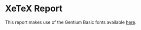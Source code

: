 XeTeX Report
==================

This report makes use of the Gentium Basic 
fonts available [here](http://scripts.sil.org/cms/scripts/page.php?item_id=Gentium_basic).
